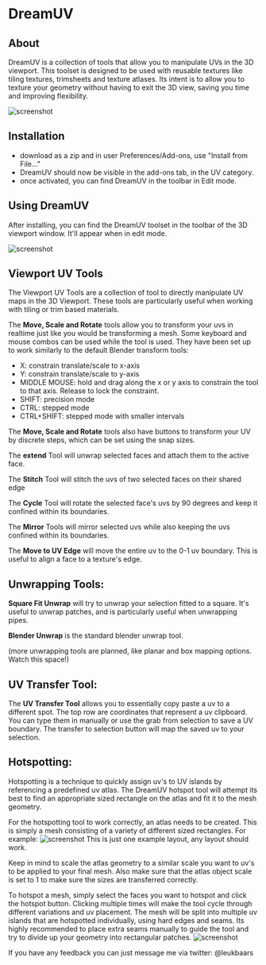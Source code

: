 # DreamUV

## About
DreamUV is a collection of tools that allow you to manipulate UVs in the 3D viewport. This toolset is designed to be used with reusable textures like tiling textures, trimsheets and texture atlases. Its intent is to allow you to texture your geometry without having to exit the 3D view, saving you time and improving flexibility.

![screenshot](http://www.brameulaers.net/blender/addons/github_images/dreamuv_header.jpg)

## Installation

* download as a zip and in user Preferences/Add-ons, use "Install from File..."
* DreamUV should now be visible in the add-ons tab, in the UV category.
* once activated, you can find DreamUV in the toolbar in Edit mode.

## Using DreamUV

After installing, you can find the DreamUV toolset in the toolbar of the 3D viewport window. It'll appear when in edit mode.

![screenshot](http://www.brameulaers.net/blender/addons/github_images/dreamuv_tools.jpg)

## Viewport UV Tools

The Viewport UV Tools are a collection of tool to directly manipulate UV maps in the 3D Viewport. These tools are particularly useful when working with tiling or trim based materials.

The **Move, Scale and Rotate** tools allow you to transform your uvs in realtime just like you would be transforming a mesh. 
Some keyboard and mouse combos can be used while the tool is used. They have been set up to work similarly to the default Blender transform tools:

* X: constrain translate/scale to x-axis
* Y: constrain translate/scale to y-axis
* MIDDLE MOUSE: hold and drag along the x or y axis to constrain the tool to that axis. Release to lock the constraint. 
* SHIFT: precision mode
* CTRL: stepped mode
* CTRL+SHIFT: stepped mode with smaller intervals

The **Move, Scale and Rotate** tools also have buttons to transform your UV by discrete steps, which can be set using the snap sizes.

The **extend** Tool will unwrap selected faces and attach them to the active face.

The **Stitch** Tool will stitch the uvs of two selected faces on their shared edge

The **Cycle** Tool will rotate the selected face's uvs by 90 degrees and keep it confined within its boundaries.

The **Mirror** Tools will mirror selected uvs while also keeping the uvs confined within its boundaries.

The **Move to UV Edge** will move the entire uv to the 0-1 uv boundary. This is useful to align a face to a texture's edge.

## Unwrapping Tools:

**Square Fit Unwrap** will try to unwrap your selection fitted to a square. It's useful to unwrap patches, and is particularly useful when unwrapping pipes. 

**Blender Unwrap** is the standard blender unwrap tool. 

(more unwrapping tools are planned, like planar and box mapping options. Watch this space!)

## UV Transfer Tool:

The **UV Transfer Tool** allows you to essentially copy paste a uv to a different spot. The top row are coordinates that represent a uv clipboard. You can type them in manually or use the grab from selection to save a UV boundary. The transfer to selection button will map the saved uv to your selection.

## Hotspotting:

Hotspotting is a technique to quickly assign uv's to UV islands by referencing a predefined uv atlas. The DreamUV hotspot tool will attempt its best to find an appropriate sized rectangle on the atlas and fit it to the mesh geometry.

For the hotspotting tool to work correctly, an atlas needs to be created. This is simply a mesh consisting of a variety of different sized rectangles. For example:
![screenshot](http://www.brameulaers.net/blender/addons/github_images/dreamuv_atlas.jpg)
This is just one example layout, any layout should work.

Keep in mind to scale the atlas geometry to a similar scale you want to uv's to be applied to your final mesh. Also make sure that the atlas object scale is set to 1 to make sure the sizes are transferred correctly.

To hotspot a mesh, simply select the faces you want to hotspot and click the hotspot button. Clicking multiple times will make the tool cycle through different variations and uv placement. The mesh will be split into multiple uv islands that are hotspotted individually, using hard edges and seams. Its highly recommended to place extra seams manually to guide the tool and try to divide up your geometry into rectangular patches.
![screenshot](http://www.brameulaers.net/blender/addons/github_images/dreamuv_hotspot.jpg)

If you have any feedback you can just message me via twitter: @leukbaars
